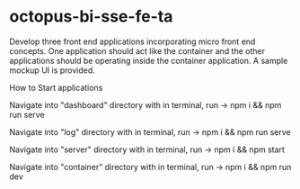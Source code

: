 # octopus-bi-sse-fe-ta
Develop three front end applications incorporating micro front end concepts.  One application should act like the container and the other applications  should be operating inside the container application. A sample mockup UI is  provided.

How to Start applications

Navigate into "dashboard" directory with in terminal, run 
->  npm i && npm run serve 

Navigate into "log" directory with in terminal, run 
->  npm i && npm run serve 

Navigate into "server" directory with in terminal, run 
->  npm i && npm start

Navigate into "container" directory with in terminal, run 
->  npm i && npm run dev 
